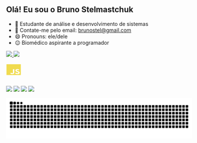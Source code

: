 ## Olá! Eu sou o Bruno Stelmastchuk 
- 🌱 Estudante de análise e desenvolvimento de sistemas
- 💬 Contate-me pelo email: brunostel@gmail.com
- 😄 Pronouns: ele/dele
- 😉 Biomédico aspirante a programador

 <div>
  <a href="https://github.com/BrunoStel">
  <img height="180em" src="https://github-readme-stats.vercel.app/api?username=BrunoStel&show_icons=true&theme=dark&include_all_commits=true&count_private=true"/>
  <img height="180em" src="https://github-readme-stats.vercel.app/api/top-langs/?username=BrunoStel&layout=compact&langs_count=7&theme=dark"/>
</div>
  
<div style="display: inline_block"><br>
  <img align="center" alt="Rafa-Js" height="30" width="40" src="https://raw.githubusercontent.com/devicons/devicon/master/icons/javascript/javascript-plain.svg">
</div>
 
 ##
 
  <div> 
  <a href="https://www.instagram.com/bruno_stelmastchuk/" target="_blank"><img src="https://img.shields.io/badge/-Instagram-%23E4405F?style=for-the-badge&logo=instagram&logoColor=white" target="_blank"></a>
 <a href="https://discord.com/invite/8TCAWfNU" target="_blank"><img src="https://img.shields.io/badge/Discord-7289DA?style=for-the-badge&logo=discord&logoColor=white" target="_blank"></a> 
  <a href = "mailto:brunostel@gmail.com"><img src="https://img.shields.io/badge/-Gmail-%23333?style=for-the-badge&logo=gmail&logoColor=white" target="_blank"></a>
  <a href="https://www.linkedin.com/in/bruno-stelmastchuk-roque-702994160/" target="_blank"><img src="https://img.shields.io/badge/-LinkedIn-%230077B5?style=for-the-badge&logo=linkedin&logoColor=white" target="_blank"></a> 
 
  ![Snake animation](https://github.com/BrunoStel/BrunoStel/blob/output/github-contribution-grid-snake.svg)
 
</div>












